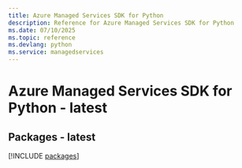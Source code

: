 ```yaml
---
title: Azure Managed Services SDK for Python
description: Reference for Azure Managed Services SDK for Python
ms.date: 07/10/2025
ms.topic: reference
ms.devlang: python
ms.service: managedservices
---
```

# Azure Managed Services SDK for Python - latest
## Packages - latest
[!INCLUDE [packages](managed-services-index.md)]